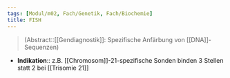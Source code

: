 ```yaml
---
tags: [Modul/m02, Fach/Genetik, Fach/Biochemie]
title: FISH
---
```

> (Abstract::[[Gendiagnostik]]: Spezifische Anfärbung von [[DNA]]-Sequenzen)
- **Indikation**:: z.B. [[Chromosom]]-21-spezifische Sonden binden 3 Stellen statt 2 bei [[Trisomie 21]]